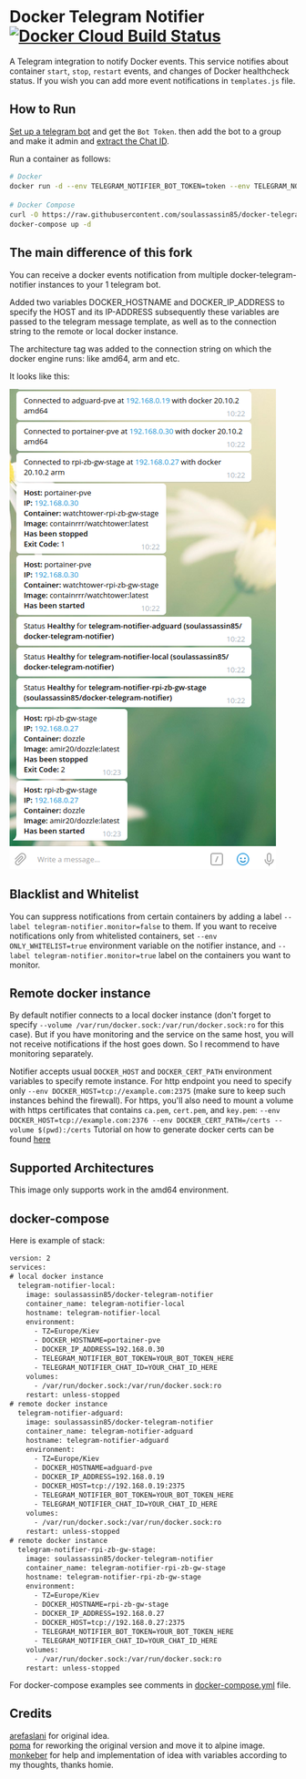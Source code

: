 # Docker Telegram Notifier [![Docker Cloud Build Status](https://img.shields.io/docker/cloud/build/soulassassin85/docker-telegram-notifier.svg)](https://hub.docker.com/r/soulassassin85/docker-telegram-notifier/builds)

A Telegram integration to notify Docker events. This service notifies about container `start`, `stop`, `restart` events, and changes of Docker healthcheck status. If you wish you can add more event notifications in `templates.js` file.

## How to Run

[Set up a telegram bot](https://core.telegram.org/bots#3-how-do-i-create-a-bot) and get the `Bot Token`. then add the bot to a group and make it admin and [extract the Chat ID](https://stackoverflow.com/a/32572159/882223).

Run a container as follows:

```sh
# Docker
docker run -d --env TELEGRAM_NOTIFIER_BOT_TOKEN=token --env TELEGRAM_NOTIFIER_CHAT_ID=chat_id --volume /var/run/docker.sock:/var/run/docker.sock:ro soulassassin85/docker-telegram-notifier

# Docker Compose
curl -O https://raw.githubusercontent.com/soulassassin85/docker-telegram-notifier/master/docker-compose.yml
docker-compose up -d
```
## The main difference of this fork

You can receive a docker events notification from multiple docker-telegram-notifier instances to your 1 telegram bot.

Added two variables DOCKER_HOSTNAME and DOCKER_IP_ADDRESS to specify the HOST and its IP-ADDRESS subsequently these variables are passed to the telegram message  template, as well as to the connection string to the remote or local docker instance.

The architecture tag was added to the connection string on which the docker engine runs: like amd64, arm and etc.

It looks like this:

<img src="https://github.com/SAOPP/docker-telegram-notifier/blob/master/20210120-102335.png">

## Blacklist and Whitelist

You can suppress notifications from certain containers by adding a label `--label telegram-notifier.monitor=false` to them. If you want to receive notifications only from whitelisted containers, set `--env ONLY_WHITELIST=true` environment variable on the notifier instance, and `--label telegram-notifier.monitor=true` label on the containers you want to monitor.

## Remote docker instance

By default notifier connects to a local docker instance (don't forget to specify `--volume /var/run/docker.sock:/var/run/docker.sock:ro` for this case). But if you have monitoring and the service on the same host, you will not receive notifications if the host goes down. So I recommend to have monitoring separately.

Notifier accepts usual `DOCKER_HOST` and `DOCKER_CERT_PATH` environment variables to specify remote instance. For http endpoint you need to specify only `--env DOCKER_HOST=tcp://example.com:2375` (make sure to keep such instances behind the firewall). For https, you'll also need to mount a volume with https certificates that contains `ca.pem`, `cert.pem`, and `key.pem`: `--env DOCKER_HOST=tcp://example.com:2376 --env DOCKER_CERT_PATH=/certs --volume $(pwd):/certs`
Tutorial on how to generate docker certs can be found [here](https://docs.docker.com/engine/security/https/)

## Supported Architectures

This image only supports work in the amd64 environment.

## docker-compose

Here is example of stack:

```
version: 2
services:
# local docker instance
  telegram-notifier-local:
    image: soulassassin85/docker-telegram-notifier
    container_name: telegram-notifier-local
    hostname: telegram-notifier-local
    environment:
      - TZ=Europe/Kiev
      - DOCKER_HOSTNAME=portainer-pve
      - DOCKER_IP_ADDRESS=192.168.0.30
      - TELEGRAM_NOTIFIER_BOT_TOKEN=YOUR_BOT_TOKEN_HERE
      - TELEGRAM_NOTIFIER_CHAT_ID=YOUR_CHAT_ID_HERE
    volumes:
      - /var/run/docker.sock:/var/run/docker.sock:ro
    restart: unless-stopped
# remote docker instance    
  telegram-notifier-adguard:
    image: soulassassin85/docker-telegram-notifier
    container_name: telegram-notifier-adguard
    hostname: telegram-notifier-adguard
    environment:
      - TZ=Europe/Kiev
      - DOCKER_HOSTNAME=adguard-pve
      - DOCKER_IP_ADDRESS=192.168.0.19
      - DOCKER_HOST=tcp://192.168.0.19:2375
      - TELEGRAM_NOTIFIER_BOT_TOKEN=YOUR_BOT_TOKEN_HERE
      - TELEGRAM_NOTIFIER_CHAT_ID=YOUR_CHAT_ID_HERE
    volumes:
      - /var/run/docker.sock:/var/run/docker.sock:ro
    restart: unless-stopped
# remote docker instance 
  telegram-notifier-rpi-zb-gw-stage:
    image: soulassassin85/docker-telegram-notifier
    container_name: telegram-notifier-rpi-zb-gw-stage
    hostname: telegram-notifier-rpi-zb-gw-stage
    environment:
      - TZ=Europe/Kiev
      - DOCKER_HOSTNAME=rpi-zb-gw-stage
      - DOCKER_IP_ADDRESS=192.168.0.27
      - DOCKER_HOST=tcp://192.168.0.27:2375
      - TELEGRAM_NOTIFIER_BOT_TOKEN=YOUR_BOT_TOKEN_HERE
      - TELEGRAM_NOTIFIER_CHAT_ID=YOUR_CHAT_ID_HERE
    volumes:
      - /var/run/docker.sock:/var/run/docker.sock:ro
    restart: unless-stopped
```
For docker-compose examples see comments in [docker-compose.yml](./docker-compose.yml) file.

## Credits

[arefaslani](https://github.com/arefaslani) for original idea.<br>
[poma](https://github.com/poma) for reworking the original version and move it to alpine image.<br>
[monkeber](https://github.com/monkeber) for help and implementation of idea with variables according to my thoughts, thanks homie.
